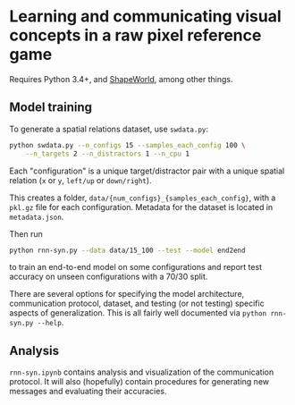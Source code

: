 # Learning and communicating visual concepts in a raw pixel reference game

Requires Python 3.4+, and [ShapeWorld](https://github.com/AlexKuhnle/ShapeWorld), among other things.

## Model training

To generate a spatial relations dataset, use `swdata.py`:

```bash
python swdata.py --n_configs 15 --samples_each_config 100 \
    --n_targets 2 --n_distractors 1 --n_cpu 1
```

Each "configuration" is a unique target/distractor pair with a unique spatial
relation (`x` or `y`, `left/up` or `down/right`).

This creates a folder, `data/{num_configs}_{samples_each_config}`, with a
`pkl.gz` file for each configuration. Metadata for the dataset is located in
`metadata.json`.

Then run

```bash
python rnn-syn.py --data data/15_100 --test --model end2end
```

to train an end-to-end model on some configurations and report test accuracy on
unseen configurations with a 70/30 split.

There are several options for specifying the model architecture, communication
protocol, dataset, and testing (or not testing) specific aspects of
generalization. This is all fairly well documented via `python rnn-syn.py
--help`.

## Analysis

`rnn-syn.ipynb` contains analysis and visualization of the communication
protocol. It will also (hopefully) contain procedures for generating new
messages and evaluating their accuracies.
